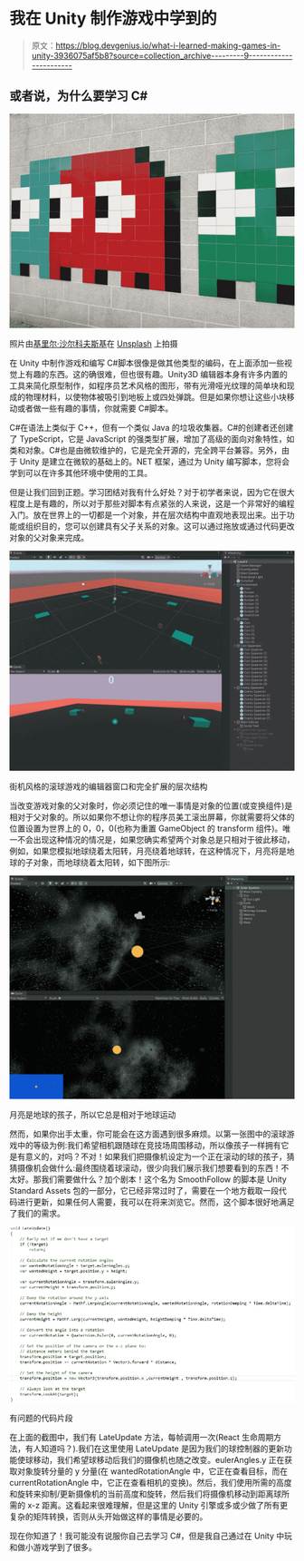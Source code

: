 # 我在 Unity 制作游戏中学到的

> 原文：<https://blog.devgenius.io/what-i-learned-making-games-in-unity-3936075af5b8?source=collection_archive---------9----------------------->

## 或者说，为什么要学习 C#

![](img/5a8633c48fa0e10941d889a9d30dcb50.png)

照片由[基里尔·沙尔科夫斯基](https://unsplash.com/@sharkovski?utm_source=medium&utm_medium=referral)在 [Unsplash](https://unsplash.com?utm_source=medium&utm_medium=referral) 上拍摄

在 Unity 中制作游戏和编写 C#脚本很像是做其他类型的编码，在上面添加一些视觉上有趣的东西。这的确很难，但也很有趣。Unity3D 编辑器本身有许多内置的工具来简化原型制作，如程序员艺术风格的图形，带有光滑哑光纹理的简单块和现成的物理材料，以使物体被吸引到地板上或四处弹跳。但是如果你想让这些小块移动或者做一些有趣的事情，你就需要 C#脚本。

C#在语法上类似于 C++，但有一个类似 Java 的垃圾收集器。C#的创建者还创建了 TypeScript，它是 JavaScript 的强类型扩展，增加了高级的面向对象特性，如类和对象。C#也是由微软维护的，它是完全开源的，完全跨平台兼容。另外，由于 Unity 是建立在微软的基础上的。NET 框架，通过为 Unity 编写脚本，您将会学到可以在许多其他环境中使用的工具。

但是让我们回到正题。学习团结对我有什么好处？对于初学者来说，因为它在很大程度上是有趣的，所以对于那些对脚本有点紧张的人来说，这是一个非常好的编程入门。放在世界上的一切都是一个对象，并在层次结构中直观地表现出来。出于功能或组织目的，您可以创建具有父子关系的对象。这可以通过拖放或通过代码更改对象的父对象来完成。

![](img/322ae1c5ae779ca08c199b119d57afbc.png)

街机风格的滚球游戏的编辑器窗口和完全扩展的层次结构

当改变游戏对象的父对象时，你必须记住的唯一事情是对象的位置(或变换组件)是相对于父对象的。所以如果你不想让你的程序员美工滚出屏幕，你就需要将父体的位置设置为世界上的 0，0，0(也称为重置 GameObject 的 transform 组件)。唯一不会出现这种情况的情况是，如果您确实希望两个对象总是只相对于彼此移动，例如，如果您模拟地球绕着太阳转，月亮绕着地球转，在这种情况下，月亮将是地球的子对象，而地球绕着太阳转，如下图所示:

![](img/2e1765ab441f9c59bbf2fafa7f635d60.png)

月亮是地球的孩子，所以它总是相对于地球运动

然而，如果你出手太重，你可能会在这方面遇到很多麻烦。以第一张图中的滚球游戏中的等级为例:我们希望相机跟随球在竞技场周围移动，所以像孩子一样拥有它是有意义的，对吗？不对！如果我们把摄像机设定为一个正在滚动的球的孩子，猜猜摄像机会做什么:最终围绕着球滚动，很少向我们展示我们想要看到的东西！不太好。那我们需要做什么？加个剧本！这个名为 SmoothFollow 的脚本是 Unity Standard Assets 包的一部分，它已经非常过时了，需要在一个地方截取一段代码进行更新，如果任何人需要，我可以在将来浏览它。然而，这个脚本很好地满足了我们的需求。

![](img/fb7f9a605261ae10156cee19accbd743.png)

有问题的代码片段

在上面的截图中，我们有 LateUpdate 方法，每帧调用一次(React 生命周期方法，有人知道吗？).我们在这里使用 LateUpdate 是因为我们的球控制器的更新功能使球移动，我们希望球移动后我们的摄像机也随之改变。eulerAngles.y 正在获取对象旋转分量的 y 分量(在 wantedRotationAngle 中，它正在查看目标，而在 currentRotationAngle 中，它正在查看相机的变换)。然后，我们使用所需的高度和旋转来抑制/更新摄像机的当前高度和旋转，然后我们将摄像机移动到距离球所需的 x-z 距离。这看起来很难理解，但是这里的 Unity 引擎或多或少做了所有更复杂的矩阵转换，否则从头开始做这样的事情是必要的。

现在你知道了！我可能没有说服你自己去学习 C#，但是我自己通过在 Unity 中玩和做小游戏学到了很多。